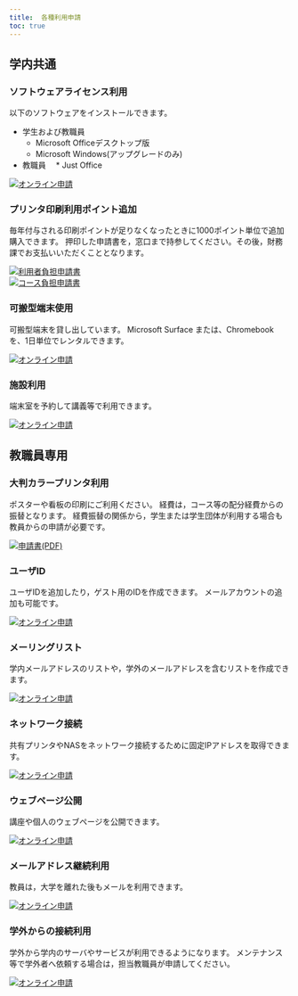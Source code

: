 ```yaml
---
title:  各種利用申請 
toc: true
---
```

## 学内共通
### ソフトウェアライセンス利用
以下のソフトウェアをインストールできます。
* 学生および教職員
  * Microsoft Officeデスクトップ版
  * Microsoft Windows(アップグレードのみ)
* 教職員
　* Just Office

[![](img/request-icon-g.png)オンライン申請](https://forms.office.com/r/2xbjqYZkpD)

### プリンタ印刷利用ポイント追加
毎年付与される印刷ポイントが足りなくなったときに1000ポイント単位で追加購入できます。
押印した申請書を，窓口まで持参してください。その後，財務課でお支払いいただくこととなります。

[![](img/download-icon-y.png)利用者負担申請書](./apply/point_tsuika_riyosya_f.pdf)  
[![](img/download-icon-y.png)コース負担申請書](./apply/point_tsuika_course_f.pdf)
### 可搬型端末使用
可搬型端末を貸し出しています。
Microsoft Surface または、Chromebook を、1日単位でレンタルできます。

[![](img/request-icon-g.png)オンライン申請](https://forms.office.com/r/jUgDMyq4y9)

### 施設利用
端末室を予約して講義等で利用できます。

[![](img/request-icon-g.png)オンライン申請](https://forms.office.com/r/zPdcbcB84a)

## 教職員専用
### 大判カラープリンタ利用
ポスターや看板の印刷にご利用ください。
経費は，コース等の配分経費からの振替となります。
経費振替の関係から，学生または学生団体が利用する場合も教員からの申請が必要です。

[![](img/download-icon-y.png)申請書(PDF)](./apply/printer_f.pdf)

### ユーザID
ユーザIDを追加したり，ゲスト用のIDを作成できます。
メールアカウントの追加も可能です。

[![](img/request-icon-g.png)オンライン申請](https://forms.office.com/r/D3NGLPVQAz)

### メーリングリスト
学内メールアドレスのリストや，学外のメールアドレスを含むリストを作成できます。

[![](img/request-icon-g.png)オンライン申請](https://forms.office.com/r/kBr4yX9KDH)

### ネットワーク接続
共有プリンタやNASをネットワーク接続するために固定IPアドレスを取得できます。

[![](img/request-icon-g.png)オンライン申請](https://forms.office.com/r/kQxFyj0NxS)

### ウェブページ公開
講座や個人のウェブページを公開できます。

[![](img/request-icon-g.png)オンライン申請](https://forms.office.com/r/qG43XeQkq3)

### メールアドレス継続利用
教員は，大学を離れた後もメールを利用できます。

[![](img/request-icon-g.png)オンライン申請](https://forms.office.com/r/L9j7sLVxXw)

### 学外からの接続利用
学外から学内のサーバやサービスが利用できるようになります。
メンテナンス等で学外者へ依頼する場合は，担当教職員が申請してください。

[![](img/request-icon-g.png)オンライン申請](https://forms.office.com/r/jfA428Fns5")

